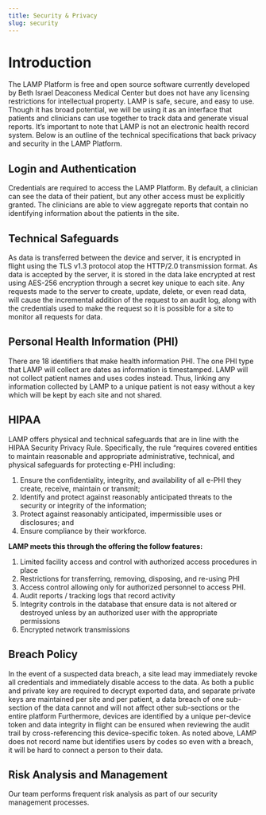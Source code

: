 ```yaml
---
title: Security & Privacy
slug: security
---
```


# Introduction

The LAMP Platform is free and open source software currently developed by Beth Israel Deaconess Medical Center but does not have any licensing restrictions for intellectual property. LAMP is safe, secure, and easy to use. Though it has broad potential, we will be using it as an interface that patients and clinicians can use together to track data and generate visual reports. It’s important to note that LAMP is not an electronic health record system. Below is an outline of the technical specifications that back privacy and security in the LAMP Platform.

## Login and Authentication

Credentials are required to access the LAMP Platform. By default, a clinician can see the data of their patient, but any other access must be explicitly granted. The clinicians are able to view aggregate reports that contain no identifying information about the patients in the site.

## Technical Safeguards

As data is transferred between the device and server, it is encrypted in flight using the TLS v1.3 protocol atop the HTTP/2.0 transmission format. As data is accepted by the server, it is stored in the data lake encrypted at rest using AES-256 encryption through a secret key unique to each site. Any requests made to the server to create, update, delete, or even read data, will cause the incremental addition of the request to an audit log, along with the credentials used to make the request so it is possible for a site to monitor all requests for data.

## Personal Health Information (PHI)

There are 18 identifiers that make health information PHI. The one PHI type that LAMP will collect are dates as information is timestamped. LAMP will not collect patient names and uses codes instead. Thus, linking any information collected by LAMP to a unique patient is not easy without a key which will be kept by each site and not shared.

## HIPAA

LAMP offers physical and technical safeguards that are in line with the HIPAA Security Privacy Rule. Specifically, the rule “requires covered entities to maintain reasonable and appropriate administrative, technical, and physical safeguards for protecting e-PHI including:

1. Ensure the confidentiality, integrity, and availability of all e-PHI they create, receive, maintain or transmit;
2. Identify and protect against reasonably anticipated threats to the security or integrity of the information;
3. Protect against reasonably anticipated, impermissible uses or disclosures; and
4. Ensure compliance by their workforce.

**LAMP meets this through the offering the follow features:**

1. Limited facility access and control with authorized access procedures in place
2. Restrictions for transferring, removing, disposing, and re-using PHI
3. Access control allowing only for authorized personnel to access PHI.
4. Audit reports / tracking logs that record activity
5. Integrity controls in the database that ensure data is not altered or destroyed unless by an authorized user with the appropriate permissions
6. Encrypted network transmissions

## Breach Policy

In the event of a suspected data breach, a site lead may immediately revoke all credentials and immediately disable access to the data. As both a public and private key are required to decrypt exported data, and separate private keys are maintained per site and per patient, a data breach of one sub-section of the data cannot and will not affect other sub-sections or the entire platform Furthermore, devices are identified by a unique per-device token and data integrity in flight can be ensured when reviewing the audit trail by cross-referencing this device-specific token. As noted above, LAMP does not record name but identifies users by codes so even with a breach, it will be hard to connect a person to their data.

## Risk Analysis and Management

Our team performs frequent risk analysis as part of our security management processes.
